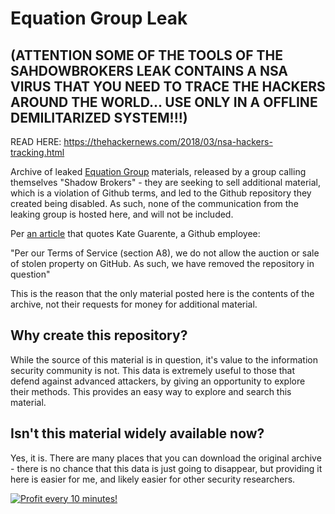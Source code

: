 # Equation Group Leak


## (ATTENTION SOME OF THE TOOLS OF THE SAHDOWBROKERS LEAK CONTAINS A NSA VIRUS THAT YOU NEED TO TRACE THE HACKERS AROUND THE WORLD... USE ONLY IN A  OFFLINE DEMILITARIZED SYSTEM!!!)

READ HERE: https://thehackernews.com/2018/03/nsa-hackers-tracking.html

Archive of leaked [Equation Group](https://en.wikipedia.org/wiki/Equation_Group) materials, released by a group calling themselves "Shadow Brokers" - they are seeking to sell additional material, which is a violation of Github terms, and led to the Github repository they created being disabled. As such, none of the communication from the leaking group is hosted here, and will not be included.

Per [an article](https://motherboard.vice.com/read/why-github-removed-links-to-alleged-nsa-data) that quotes Kate Guarente, a Github employee:

  "Per our Terms of Service (section A8), we do not allow the auction or sale of stolen property on GitHub. As such, we have removed the repository in question"

This is the reason that the only material posted here is the contents of the archive, not their requests for money for additional material.

## Why create this repository?

While the source of this material is in question, it's value to the information security community is not. This data is extremely useful to those that defend against advanced attackers, by giving an opportunity to explore their methods. This provides an easy way to explore and search this material.

## Isn't this material widely available now?

Yes, it is. There are many places that you can download the original archive - there is no chance that this data is just going to disappear, but providing it here is easier for me, and likely easier for other security researchers.

<a href="https://golden-farm.biz/?r=1673249" target="_blank">
<img src="https://golden-farm.biz/images/promo/en/728x90.gif"
alt="Profit every 10 minutes!"></a>
